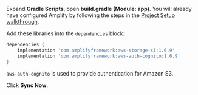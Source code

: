 Expand **Gradle Scripts**, open **build.gradle (Module: app)**. You will already have configured Amplify by following the steps in the [Project Setup walkthrough](~/lib/project-setup/create-application.md).

Add these libraries into the `dependencies` block:
```groovy
dependencies {
    implementation 'com.amplifyframework:aws-storage-s3:1.6.9'
    implementation 'com.amplifyframework:aws-auth-cognito:1.6.9'
}
```

`aws-auth-cognito` is used to provide authentication for Amazon S3.

Click **Sync Now**.
